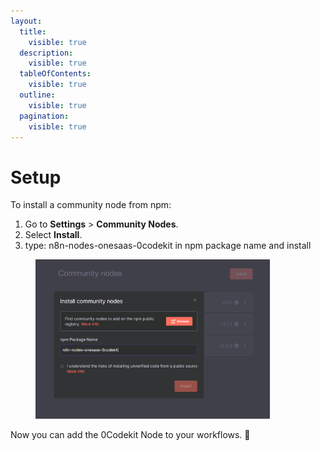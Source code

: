 ```yaml
---
layout:
  title:
    visible: true
  description:
    visible: true
  tableOfContents:
    visible: true
  outline:
    visible: true
  pagination:
    visible: true
---
```


# Setup

To install a community node from npm:

1. Go to **Settings** > **Community Nodes**.
2. Select **Install**.
3. type: n8n-nodes-onesaas-0codekit in npm package name and install

<figure><img src="../../.gitbook/assets/image.png" alt="" width="375"><figcaption></figcaption></figure>

Now you can add the 0Codekit Node to your workflows. :tada:&#x20;

